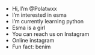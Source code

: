 -  Hi, I’m @Polatwxx
-  I’m interested in esma
-  I’m currently learning python
-  Esma is a girl 
-  You can reach us on Instagram 
-  Online instagram
-  Fun fact: benim

<!---
Polatwxx/Polatwxx is a ✨ special ✨ repository because its `README.md` (this file) appears on your GitHub profile.
You can click the Preview link to take a look at your changes.
--->
